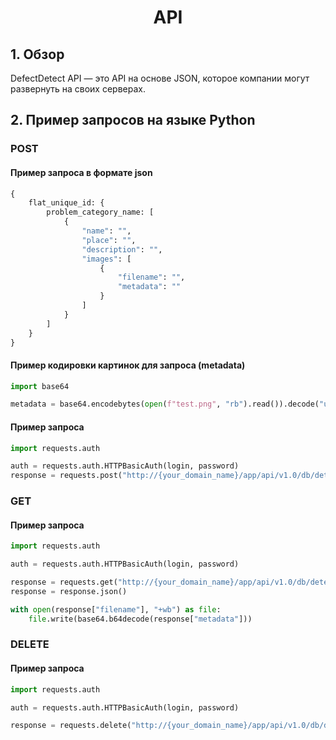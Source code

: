 <h1 align="center">API</h1>



## 1. Обзор

DefectDetect API — это API на основе JSON, которое компании могут развернуть на своих серверах.

## 2. Пример запросов на языке Python

### POST
#### Пример запроса в формате json
```python
{
    flat_unique_id: {
        problem_category_name: [
            {
                "name": "",
                "place": "",
                "description": "",
                "images": [
                    {
                        "filename": "",
                        "metadata": ""
                    }
                ]
            }
        ]
    }
}
```
#### Пример кодировки картинок для запроса (metadata)
```python
import base64

metadata = base64.encodebytes(open(f"test.png", "rb").read()).decode("utf-8")
```

#### Пример запроса

```python
import requests.auth

auth = requests.auth.HTTPBasicAuth(login, password)
response = requests.post("http://{your_domain_name}/app/api/v1.0/db/detections/", auth=auth, json=json_example)
```

### GET
#### Пример запроса
```python
import requests.auth

auth = requests.auth.HTTPBasicAuth(login, password)

response = requests.get("http://{your_domain_name}/app/api/v1.0/db/detections/{flat_unique_id}", auth=auth)
response = response.json()

with open(response["filename"], "+wb") as file:
    file.write(base64.b64decode(response["metadata"]))
```

### DELETE
#### Пример запроса
```python
import requests.auth

auth = requests.auth.HTTPBasicAuth(login, password)

response = requests.delete("http://{your_domain_name}/app/api/v1.0/db/detections/{flat_unique_id}", auth=auth)
```
